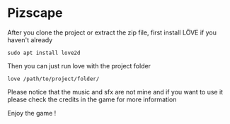 # Pizscape
After you clone the project or extract the zip file, first install LÖVE if you haven't already
```
sudo apt install love2d
```
Then you can just run love with the project folder
```
love /path/to/project/folder/
```
Please notice that the music and sfx are not mine and if you want to use it please check the credits in the game for more information

Enjoy the game !
